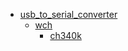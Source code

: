 * [usb_to_serial_converter](/usb_to_serial_converter)
  * [wch](/usb_to_serial_converter/wch)
    * [ch340k](usb_to_serial_converter/wch/ch340k)
